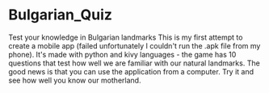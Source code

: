 # Bulgarian_Quiz
Test your knowledge in Bulgarian landmarks
This is my first attempt to create a mobile app (failed unfortunately I couldn't run the .apk file from my phone). It's made with python and kivy languages - the game has 10 questions that test how well we are familiar with our natural landmarks. The good news is that you can use the application from a computer. Try it and see how well you know our motherland.
